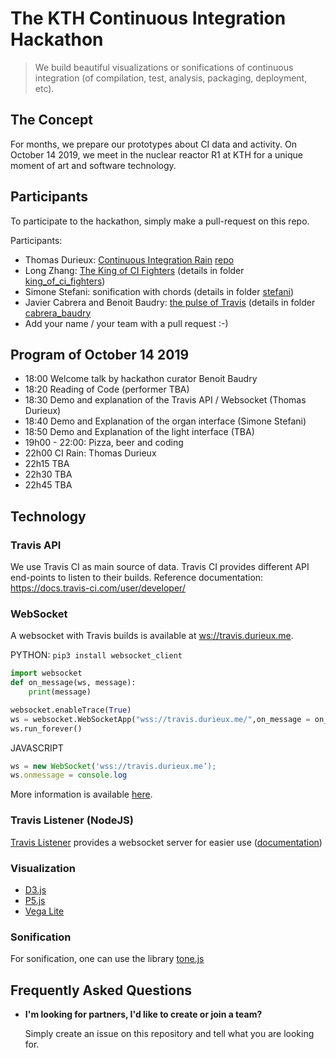 # The KTH Continuous Integration Hackathon

> We build beautiful visualizations or sonifications of continuous integration (of compilation, test, analysis, packaging, deployment, etc).

## The Concept

For months, we prepare our prototypes about CI data and activity. On October 14 2019, we meet in the nuclear reactor R1 at KTH for a unique moment of art and software technology.

## Participants

To participate to the hackathon, simply make a pull-request on this repo.

Participants:

- Thomas Durieux: [Continuous Integration Rain](https://travis.durieux.me/rain.html) [repo](https://travis-ci.com/tdurieux/travis-listener/)
- Long Zhang: [The King of CI Fighters](https://youtu.be/94_OSJQFY9Q) (details in folder [king_of_ci_fighters](king_of_ci_fighters))
- Simone Stefani: sonification with chords (details in folder [stefani](stefani))
- Javier Cabrera and Benoit Baudry: [the pulse of Travis](https://kth.github.io/ci-hackathon/cabrera_baudry/index.html) (details in folder [cabrera_baudry](cabrera_baudry)
- Add your name / your team with a pull request :-)

## Program of October 14 2019

- 18:00 Welcome talk by hackathon curator Benoit Baudry
- 18:20 Reading of Code (performer TBA)
- 18:30 Demo and explanation of the Travis API / Websocket (Thomas Durieux)
- 18:40 Demo and Explanation of the organ interface (Simone Stefani)
- 18:50 Demo and Explanation of the light interface (TBA)
- 19h00 - 22:00: Pizza, beer and coding
- 22h00 CI Rain: Thomas Durieux
- 22h15 TBA
- 22h30 TBA
- 22h45 TBA

## Technology

### Travis API

We use Travis CI as main source of data. Travis CI provides different API end-points to listen to their builds. Reference documentation: <https://docs.travis-ci.com/user/developer/>

### WebSocket

A websocket with Travis builds is available at <ws://travis.durieux.me>.

PYTHON: `pip3 install websocket_client`

```python
import websocket
def on_message(ws, message):
    print(message)

websocket.enableTrace(True)
ws = websocket.WebSocketApp("wss://travis.durieux.me/",on_message = on_message)
ws.run_forever()
```

JAVASCRIPT

```js
ws = new WebSocket('wss://travis.durieux.me’);
ws.onmessage = console.log
```

More information is available [here](./travis-ws-documation.md).

### Travis Listener (NodeJS)

[Travis Listener](https://github.com/tdurieux/travis-listener) provides a websocket server for easier use ([documentation](https://durieux.me/projects/travis_listener.html))

### Visualization

- [D3.js](https://d3js.org/)
- [P5.js](https://p5js.org/)
- [Vega Lite](https://vega.github.io/vega-lite/)

### Sonification

For sonification, one can use the library [tone.js](https://tonejs.github.io/)

## Frequently Asked Questions

- **I'm looking for partners, I'd like to create or join a team?**

  Simply create an issue on this repository and tell what you are looking for.
